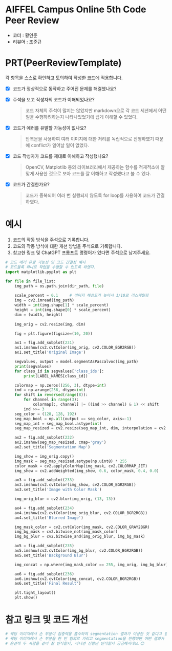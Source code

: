 # AIFFEL Campus Online 5th Code Peer Review
- 코더 : 황인준
- 리뷰어 : 조준규

# PRT(PeerReviewTemplate) 
각 항목을 스스로 확인하고 토의하여 작성한 코드에 적용합니다.

- [X] 코드가 정상적으로 동작하고 주어진 문제를 해결했나요?
  
- [X] 주석을 보고 작성자의 코드가 이해되었나요?
  > 코드 자체의 주석이 많지는 않았지만 markdown으로 각 코드 세션에서 어떤 일을 수행하려하는지 나타나있었기에 쉽게 이해할 수 있었다.
- [X] 코드가 에러를 유발할 가능성이 없나요?
  > 반복문을 사용하여 여러 이미지에 대한 처리를 독립적으로 진행하였기 때문에 conflict가 일어날 일이 없었다.
- [X] 코드 작성자가 코드를 제대로 이해하고 작성했나요?
  > OpenCV, Matplotlib 등의 라이브러리에서 제공하는 함수를 적재적소에 알맞게 사용한 것으로 보아 코드를 잘 이해하고 작성했다고 볼 수 있다.
- [X] 코드가 간결한가요?
  > 코드가 중복되어 여러 번 실행되지 않도록 for loop를 사용하여 코드가 간결하였다.

# 예시
1. 코드의 작동 방식을 주석으로 기록합니다.
2. 코드의 작동 방식에 대한 개선 방법을 주석으로 기록합니다.
3. 참고한 링크 및 ChatGPT 프롬프트 명령어가 있다면 주석으로 남겨주세요.
```python
# 코드 에러 유발 가능성 및 코드 간결성 예시
# 코드블록 하나로 작업을 수행할 수 있도록 하였다.
import matplotlib.pyplot as plt

for file in file_list:
    img_path = os.path.join(dir_path, file)
    
    scale_percent = 0.1     # 이미지 해상도가 높아서 1/10로 리스케일링
    img = cv2.imread(img_path)
    width = int(img.shape[1] * scale_percent)
    height = int(img.shape[0] * scale_percent)
    dim = (width, height)
    
    img_orig = cv2.resize(img, dim)

    fig = plt.figure(figsize=(10, 20))  

    ax1 = fig.add_subplot(231)
    ax1.imshow(cv2.cvtColor(img_orig, cv2.COLOR_BGR2RGB))
    ax1.set_title('Original Image')

    segvalues, output = model.segmentAsPascalvoc(img_path)
    print(segvalues)
    for class_id in segvalues['class_ids']:
        print(LABEL_NAMES[class_id])

    colormap = np.zeros((256, 3), dtype=int)
    ind = np.arange(256, dtype=int)
    for shift in reversed(range(8)):
        for channel in range(3):
            colormap[:, channel] |= ((ind >> channel) & 1) << shift
        ind >>= 3
    seg_color = (128, 128, 192)
    seg_map_bool = np.all(output == seg_color, axis=-1)
    seg_map_int = seg_map_bool.astype(int)
    seg_map_resized = cv2.resize(seg_map_int, dim, interpolation = cv2.INTER_NEAREST)

    ax2 = fig.add_subplot(232)
    ax2.imshow(seg_map_resized, cmap='gray')
    ax2.set_title('Segmentation Map')

    img_show = img_orig.copy()
    img_mask = seg_map_resized.astype(np.uint8) * 255
    color_mask = cv2.applyColorMap(img_mask, cv2.COLORMAP_JET)
    img_show = cv2.addWeighted(img_show, 0.6, color_mask, 0.4, 0.0)

    ax3 = fig.add_subplot(233)
    ax3.imshow(cv2.cvtColor(img_show, cv2.COLOR_BGR2RGB))
    ax3.set_title('Image with Color Mask')

    img_orig_blur = cv2.blur(img_orig, (13, 13))

    ax4 = fig.add_subplot(234)
    ax4.imshow(cv2.cvtColor(img_orig_blur, cv2.COLOR_BGR2RGB))
    ax4.set_title('Blurred Image')

    img_mask_color = cv2.cvtColor(img_mask, cv2.COLOR_GRAY2BGR)
    img_bg_mask = cv2.bitwise_not(img_mask_color)
    img_bg_blur = cv2.bitwise_and(img_orig_blur, img_bg_mask)

    ax5 = fig.add_subplot(235)
    ax5.imshow(cv2.cvtColor(img_bg_blur, cv2.COLOR_BGR2RGB))
    ax5.set_title('Background Blur')

    img_concat = np.where(img_mask_color == 255, img_orig, img_bg_blur)

    ax6 = fig.add_subplot(236)
    ax6.imshow(cv2.cvtColor(img_concat, cv2.COLOR_BGR2RGB))
    ax6.set_title('Final Result')

    plt.tight_layout()
    plt.show()
```

# 참고 링크 및 코드 개선
```python
# 웨딩 이미지에서 손 부분이 집중력을 흡수하여 segmentation 결과가 이상한 것 같다고 말씀해주셨습니다.
# 웨딩 이미지에서 손 부분을 한 번 임의로 가리고 segmentation을 진행하면 어떤 결과가 나올지,
# 온전히 두 사람을 같이 잘 인식할지, 아니면 신랑만 인식할지 궁금해지네요.😊
```
